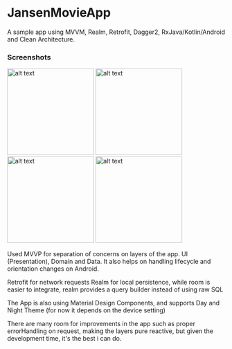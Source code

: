 # JansenMovieApp

A sample app using MVVM, Realm, Retrofit, Dagger2, RxJava/Kotlin/Android and Clean Architecture.

### Screenshots
<p>
<img src="https://user-images.githubusercontent.com/8930681/80291381-980ff380-877f-11ea-9be4-58d6d2a7276f.jpeg" alt="alt text" width="200">
<img src="https://user-images.githubusercontent.com/8930681/80291391-aa8a2d00-877f-11ea-99cc-48dfe86ef817.jpeg" alt="alt text" width="200">
<img src="https://user-images.githubusercontent.com/8930681/80291388-a2ca8880-877f-11ea-9c11-ec9336dd566a.jpeg" alt="alt text" width="200">
<img src="https://user-images.githubusercontent.com/8930681/80291390-a6f6a600-877f-11ea-84a3-149d02a555b9.jpeg" alt="alt text" width="200">
</p>

Used MVVP for separation of concerns on layers of the app.
UI (Presentation), Domain and Data.
It also helps on handling lifecycle and orientation changes on Android.

Retrofit for network requests
Realm for local persistence, while room is easier to integrate, realm provides a query builder instead of using raw SQL

The App is also using Material Design Components, and supports Day and Night Theme (for now it depends on the device setting)

There are many room for improvements in the app such as proper errorHandling on request, making the layers pure reactive, but given the development time, it's the best i can do. 
